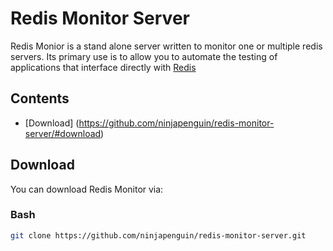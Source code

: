 Redis Monitor Server
====================

Redis Monior is a stand alone server written to monitor one or multiple redis servers. Its primary use is to allow you to automate the testing of applications that interface directly with [Redis](http://www.redis.io)

## Contents
 * [Download] (https://github.com/ninjapenguin/redis-monitor-server/#download)

## Download

You can download Redis Monitor via:

### Bash

```bash
git clone https://github.com/ninjapenguin/redis-monitor-server.git
````